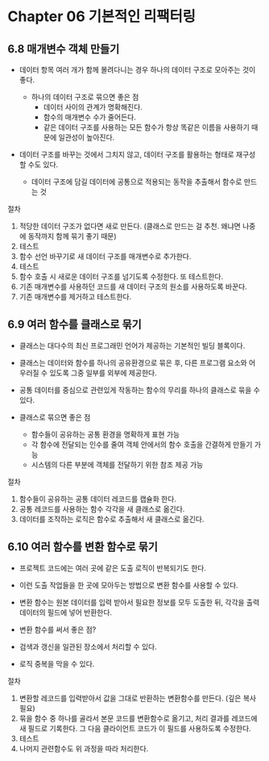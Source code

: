 # Chapter 06 기본적인 리팩터링

## 6.8 매개변수 객체 만들기

- 데이터 항목 여러 개가 함께 몰려다니는 경우 하나의 데이터 구조로 모아주는 것이 좋다.
  - 하나의 데이터 구조로 묶으면 좋은 점
    - 데이터 사이의 관계가 명확해진다.
    - 함수의 매개변수 수가 줄어든다.
    - 같은 데이터 구조를 사용하는 모든 함수가 항상 똑같은 이름을 사용하기 때문에 일관성이 높아진다.
    
- 데이터 구조를 바꾸는 것에서 그치지 않고, 데이터 구조를 활용하는 형태로 재구성할 수도 있다.
  - 데이터 구조에 담길 데이터에 공통으로 적용되는 동작을 추출해서 함수로 만드는 것
  
 절차
 1. 적당한 데이터 구조가 없다면 새로 만든다. (클래스로 만드는 걸 추천. 왜냐면 나중에 동작까지 함께 묶기 좋기 때문)
 2. 테스트
 3. 함수 선언 바꾸기로 새 데이터 구조를 매개변수로 추가한다.
 4. 테스트
 5. 함수 호출 시 새로운 데이터 구조를 넘기도록 수정한다. 또 테스트한다.
 6. 기존 매개변수를 사용하던 코드를 새 데이터 구조의 원소를 사용하도록 바꾼다.
 7. 기존 매개변수를 제거하고 테스트한다.
 
 
 ## 6.9 여러 함수를 클래스로 묶기
 
 - 클래스는 대다수의 최신 프로그래민 언어가 제공하는 기본적인 빌딩 블록이다.
 - 클래스는 데이터와 함수를 하나의 공유환경으로 묶은 후, 다른 프로그램 요소와 어우러질 수 있도록 그중 일부를 외부에 제공한다.
 
 - 공통 데이터를 중심으로 관련있게 작동하는 함수의 무리를 하나의 클래스로 묶을 수 있다.
  - 클래스로 묶으면 좋은 점
    - 함수들이 공유하는 공통 환경을 명확하게 표현 가능
    - 각 함수에 전달되는 인수를 줄여 객체 안에서의 함수 호출을 간결하게 만들기 가능
    - 시스템의 다른 부분에 객체를 전달하기 위한 참조 제공 가능
    
 절차
 1. 함수들이 공유하는 공통 데이터 레코드를 캡슐화 한다.
 2. 공통 레코드를 사용하는 함수 각각을 새 클래스로 옮긴다.
 3. 데이터를 조작하는 로직은 함수로 추출해서 새 클래스로 옮긴다.
 
 ## 6.10 여러 함수를 변환 함수로 묶기
 
 - 프로젝트 코드에는 여러 곳에 같은 도출 로직이 반복되기도 한다.
 - 이런 도출 작업들을 한 곳에 모아두는 방법으로 변환 함수를 사용할 수 있다.
 - 변환 함수는 원본 데이터를 입력 받아서 필요한 정보를 모두 도출한 뒤, 각각을 출력 데이터의 필드에 넣어 반환한다.
 
 - 변환 함수를 써서 좋은 점?
  - 검색과 갱신을 일관된 장소에서 처리할 수 있다.
  - 로직 중복을 막을 수 있다.
  
  절차
  1. 변환할 레코드를 입력받아서 값을 그대로 반환하는 변환함수를 만든다. (깊은 복사 필요)
  2. 묶을 함수 중 하나를 골라서 본문 코드를 변환함수로 옮기고, 처리 결과를 레코드에 새 필드로 기록한다. 그 다음 클라이언트 코드가 이 필드를 사용하도록 수정한다.
  3. 테스트
  4. 나머지 관련함수도 위 과정을 따라 처리한다.
  
  
  
 

